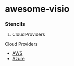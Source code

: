 # awesome-visio

### Stencils
1. Cloud Providers



Cloud Providers
- [AWS](https://d1.awsstatic.com/webteam/architecture-icons/AWS-Architecture-Icons_Visio_20190219.81dd5d1d5345aad7d25ffd063143d2d284bb119b.zip) 
- [Azure](https://download.microsoft.com/download/1/7/1/171DA19A-5477-4F50-B354-4ABAF28502A6/Microsoft_CloudnEnterprise_Symbols_v2.7.zip)